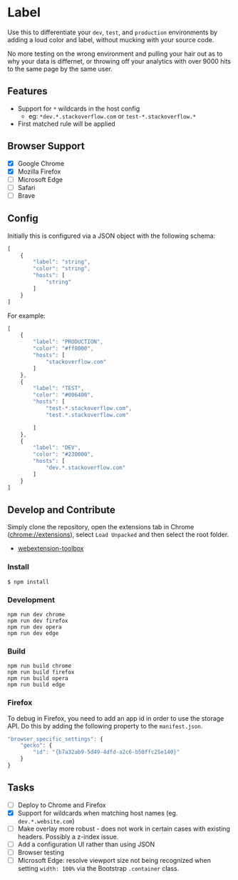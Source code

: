 # Label

Use this to differentiate your `dev`, `test`, and `production` environments by adding a loud color and label, without mucking with your source code.

No more testing on the wrong environment and pulling your hair out as to why your data is differnet, or throwing off your analytics with over 9000 hits to the same page by the same user.

## Features

- Support for `*` wildcards in the host config
  - eg: `*dev.*.stackoverflow.com` or `test-*.stackoverflow.*`
- First matched rule will be applied

## Browser Support

- [x] Google Chrome
- [x] Mozilla Firefox
- [ ] Microsoft Edge
- [ ] Safari
- [ ] Brave

## Config
Initially this is configured via a JSON object with the following schema:
```js
[
    {
        "label": "string",
        "color": "string",
        "hosts": [
            "string"
        ]
    }
]
```

For example:

```js
[    
    {
        "label": "PRODUCTION",
        "color": "#ff8000",
        "hosts": [
            "stackoverflow.com"
        ]
    },
    {
        "label": "TEST",
        "color": "#006400",
        "hosts": [
            "test-*.stackoverflow.com",
            "test.*.stackoverflow.com"

        ]
    },
    {
        "label": "DEV",
        "color": "#230000",
        "hosts": [
            "dev.*.stackoverflow.com"
        ]
    }
]
```

## Develop and Contribute

Simply clone the repository, open the extensions tab in Chrome ([chrome://extensions](chrome://extensions)), select `Load Unpacked` and then select the root folder.

* [webextension-toolbox](https://github.com/HaNdTriX/webextension-toolbox)

### Install

	$ npm install

### Development

    npm run dev chrome
    npm run dev firefox
    npm run dev opera
    npm run dev edge

### Build

    npm run build chrome
    npm run build firefox
    npm run build opera
    npm run build edge

### Firefox

To debug in Firefox, you need to add an app id in order to use the storage API. Do this by adding the following property to the `manifest.json`.

```js
"browser_specific_settings": {
    "gecko": {
        "id": "{b7a32ab9-5d49-4dfd-a2c6-b50ffc25e140}"
    }
}
```

## Tasks

- [ ] Deploy to Chrome and Firefox
- [x] Support for wildcards when matching host names (eg. `dev.*.website.com`)
- [ ] Make overlay more robust - does not work in certain cases with existing headers. Possibly a z-index issue.
- [ ] Add a configuration UI rather than using JSON
- [ ] Browser testing
- [ ] Microsoft Edge: resolve viewport size not being recognized when setting `width: 100%` via the Bootstrap `.container` class.

